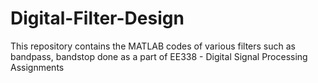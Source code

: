 # Digital-Filter-Design
This repository contains the MATLAB codes of various filters such as bandpass, bandstop done as a part of EE338 - Digital Signal Processing Assignments
